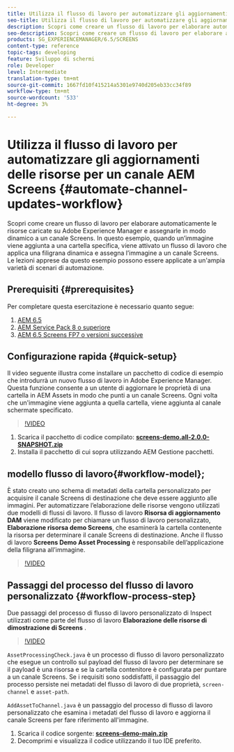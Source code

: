 ```yaml
---
title: Utilizza il flusso di lavoro per automatizzare gli aggiornamenti delle risorse per un canale AEM Screens
seo-title: Utilizza il flusso di lavoro per automatizzare gli aggiornamenti delle risorse per un canale AEM Screens
description: Scopri come creare un flusso di lavoro per elaborare automaticamente le risorse caricate su Adobe Experience Manager e assegnarle in modo dinamico a un canale Screens. In questo esempio, quando un’immagine viene aggiunta a una cartella specifica, viene attivato un flusso di lavoro che applica una filigrana dinamica e assegna l’immagine a un canale Screens. Le lezioni apprese da questo esempio possono essere applicate a un'ampia varietà di scenari di automazione.
seo-description: Scopri come creare un flusso di lavoro per elaborare automaticamente le risorse caricate su Adobe Experience Manager e assegnarle in modo dinamico a un canale Screens. In questo esempio, quando un’immagine viene aggiunta a una cartella specifica, viene attivato un flusso di lavoro che applica una filigrana dinamica e assegna l’immagine a un canale Screens. Le lezioni apprese da questo esempio possono essere applicate a un'ampia varietà di scenari di automazione.
products: SG_EXPERIENCEMANAGER/6.5/SCREENS
content-type: reference
topic-tags: developing
feature: Sviluppo di schermi
role: Developer
level: Intermediate
translation-type: tm+mt
source-git-commit: 1667fd10f415214a5301e9740d205eb33cc34f89
workflow-type: tm+mt
source-wordcount: '533'
ht-degree: 3%

---
```



# Utilizza il flusso di lavoro per automatizzare gli aggiornamenti delle risorse per un canale AEM Screens {#automate-channel-updates-workflow}

Scopri come creare un flusso di lavoro per elaborare automaticamente le risorse caricate su Adobe Experience Manager e assegnarle in modo dinamico a un canale Screens. In questo esempio, quando un’immagine viene aggiunta a una cartella specifica, viene attivato un flusso di lavoro che applica una filigrana dinamica e assegna l’immagine a un canale Screens. Le lezioni apprese da questo esempio possono essere applicate a un&#39;ampia varietà di scenari di automazione.

## Prerequisiti {#prerequisites}

Per completare questa esercitazione è necessario quanto segue:

1. [AEM 6.5](https://experienceleague.adobe.com/docs/experience-manager-65.html?lang=it)
1. [AEM Service Pack 8 o superiore](https://experienceleague.adobe.com/docs/experience-manager-65/release-notes/service-pack/sp-release-notes.html?lang=it)
1. [AEM 6.5 Screens FP7 o versioni successive](https://experienceleague.adobe.com/docs/experience-manager-screens/user-guide/release-notes/release-notes-fp-202103.html)

## Configurazione rapida {#quick-setup}

Il video seguente illustra come installare un pacchetto di codice di esempio che introdurrà un nuovo flusso di lavoro in Adobe Experience Manager. Questa funzione consente a un utente di aggiornare le proprietà di una cartella in AEM Assets in modo che punti a un canale Screens. Ogni volta che un&#39;immagine viene aggiunta a quella cartella, viene aggiunta al canale schermate specificato.

>[!VIDEO](https://video.tv.adobe.com/v/333174/?quality=12&learn=on)

1. Scarica il pacchetto di codice compilato: **[screens-demo.all-2.0.0-SNAPSHOT.zip](./assets/screens-demo.all-2.0.0-SNAPSHOT.zip)**
1. Installa il pacchetto di cui sopra utilizzando AEM Gestione pacchetti.

## modello flusso di lavoro{#workflow-model};

È stato creato uno schema di metadati della cartella personalizzato per acquisire il canale Screens di destinazione che deve essere aggiunto alle immagini. Per automatizzare l’elaborazione delle risorse vengono utilizzati due modelli di flussi di lavoro. Il flusso di lavoro **Risorsa di aggiornamento DAM** viene modificato per chiamare un flusso di lavoro personalizzato, **Elaborazione risorsa demo Screens**, che esaminerà la cartella contenente la risorsa per determinare il canale Screens di destinazione. Anche il flusso di lavoro **Screens Demo Asset Processing** è responsabile dell’applicazione della filigrana all’immagine.

>[!VIDEO](https://video.tv.adobe.com/v/333175/?quality=12&learn=on)

## Passaggi del processo del flusso di lavoro personalizzato {#workflow-process-step}

Due passaggi del processo di flusso di lavoro personalizzato di Inspect utilizzati come parte del flusso di lavoro **Elaborazione delle risorse di dimostrazione di Screens** .

>[!VIDEO](https://video.tv.adobe.com/v/333179/?quality=12&learn=on)

`AssetProcessingCheck.java` è un processo di flusso di lavoro personalizzato che esegue un controllo sul payload del flusso di lavoro per determinare se il payload è una risorsa e se la cartella contenitore è configurata per puntare a un canale Screens. Se i requisiti sono soddisfatti, il passaggio del processo persiste nei metadati del flusso di lavoro di due proprietà, `screen-channel` e `asset-path`.

`AddAssetToChannel.java` è un passaggio del processo di flusso di lavoro personalizzato che esamina i metadati del flusso di lavoro e aggiorna il canale Screens per fare riferimento all&#39;immagine.

1. Scarica il codice sorgente: **[screens-demo-main.zip](./assets/screens-demo-main.zip)**
1. Decomprimi e visualizza il codice utilizzando il tuo IDE preferito.
